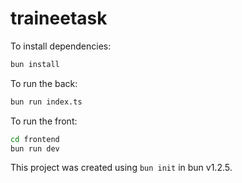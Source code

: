 # traineetask

To install dependencies:

```bash
bun install
```

To run the back:

```bash
bun run index.ts
```

To run the front:
```bash
cd frontend
bun run dev
```

This project was created using `bun init` in bun v1.2.5.
